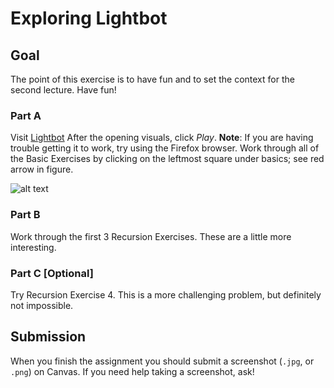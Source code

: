 # Exploring Lightbot 

## Goal
The point of this exercise is to have fun and to set the context for the second lecture. Have fun!

### Part A
Visit [Lightbot](http://coweb.cc.gatech.edu/ice-gt/1835)
After the opening visuals, click _Play_.  __Note__: If you are having trouble getting it to work, try using the Firefox browser. Work through all of the Basic Exercises by clicking on the leftmost square under basics; see red arrow in figure.

![alt text][lightbot]

### Part B
Work through the first 3 Recursion Exercises. These are a little more interesting.

### Part C [Optional]
Try Recursion Exercise 4. This is a more challenging problem, but definitely not impossible.

## Submission
When you finish the assignment you should submit a screenshot (`.jpg`, or `.png`) on Canvas. If you need help taking a screenshot, ask!

[lightbot]: https://github.com/susanev/2016_Winter_UWHCDE_p5/blob/master/assignments/general/images/lightbot.png "Lightbot screen for Part A"